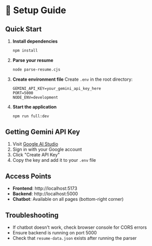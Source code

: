 # 🚀 Setup Guide

## Quick Start

1. **Install dependencies**
   ```bash
   npm install
   ```

2. **Parse your resume**
   ```bash
   node parse-resume.cjs
   ```

3. **Create environment file**
   Create `.env` in the root directory:
   ```env
   GEMINI_API_KEY=your_gemini_api_key_here
   PORT=5000
   NODE_ENV=development
   ```

4. **Start the application**
   ```bash
   npm run full:dev
   ```

## Getting Gemini API Key

1. Visit [Google AI Studio](https://makersuite.google.com/app/apikey)
2. Sign in with your Google account
3. Click "Create API Key"
4. Copy the key and add it to your `.env` file

## Access Points

- **Frontend**: http://localhost:5173
- **Backend**: http://localhost:5000
- **Chatbot**: Available on all pages (bottom-right corner)

## Troubleshooting

- If chatbot doesn't work, check browser console for CORS errors
- Ensure backend is running on port 5000
- Check that `resume-data.json` exists after running the parser
